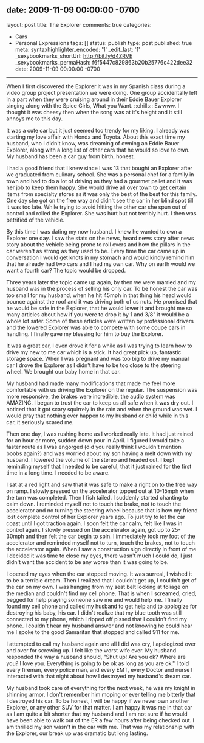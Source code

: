 date: 2009-11-09 00:00:00 -0700
---
layout: post
title: The Explorer
comments: true
categories:
- Cars
- Personal Expressions
tags: []
status: publish
type: post
published: true
meta:
  syntaxhighlighter_encoded: '1'
  _edit_last: '1'
  _sexybookmarks_shortUrl: http://bit.ly/d4ZRVE
  _sexybookmarks_permaHash: f6f5447c829863b20b25776c422dee32
date: 2009-11-09 00:00:00 -0700
---
When I first discovered the Explorer it was in my Spanish class during a video group project presentation we were doing.  One group accidentally left in a part when they were cruising around in their Eddie Bauer Explorer singing along with the Spice Girls, What you Want.  ::chills::  Ewwww.  I thought it was cheesy then when the song was at it's height and it still annoys me to this day.  

It was a cute car but it just seemed too trendy for my liking.  I already was starting my love affair with Honda and Toyota.  About this exact time my husband, who I didn't know, was dreaming of owning an Eddie Bauer Explorer, along with a long list of other cars that he would so love to own.  My husband has been a car guy from birth, honest.  

I had a good friend that I knew since I was 13 that bought an Explorer after we graduated from culinary school.  She was a personal chef for a family in town and had to do a lot of driving as they had a gourmet pallet and it was her job to keep them happy.  She would drive all over town to get certain items from specialty stores as it was only the best of the best for this family.  One day she got on the free way and didn't see the car in her blind spot till it was too late.  While trying to avoid hitting the other car she spun out of control and rolled the Explorer.  She was hurt but not terribly hurt.  I then was petrified of the vehicle.

By this time I was dating my now husband.  I knew he wanted to own a Explorer one day.  I saw the stats on the news, heard news story after news story about the vehicle being prone to roll overs and how the pillars in the car weren't as strong as they used to be.  Every time the car came up in conversation I would get knots in my stomach and would kindly remind him that he already had two cars and I had my own car.  Why on earth would we want a fourth car?  The topic would be dropped.

Three years later the topic came up again, by then we were married and my husband was in the process of selling his only car.  To be honest the car was too small for my husband, when he hit 45mph in that thing his head would bounce against the roof and it was driving both of us nuts.  He promised that he would be safe in the Explorer, that he would lower it and brought me so many articles about how if you were to drop it by 1 and 3/8" it would be a whole lot safer.  Some of these articles were written by professional drivers and the lowered Explorer was able to compete with some coupe cars in handling.  I finally gave my blessing for him to buy the Explorer.

It was a great car, I even drove it for a while as I was trying to learn how to drive my new to me car which is a stick.  It had great pick up, fantastic storage space.  When I was pregnant and was too big to drive my manual car I drove the Explorer as I didn't have to be too close to the steering wheel.  We brought our baby home in that car.  

My husband had made many modifications that made me feel more comfortable with us driving the Explorer on the regular.  The suspension was more responsive, the brakes were incredible, the audio system was AMAZING.  I began to trust the car to keep us all safe when it was dry out.  I noticed that it got scary squirrely in the rain and when the ground was wet.  I would pray that nothing ever happen to my husband or child while in this car, it seriously scared me.  

Then one day, I was rushing home as I worked really late.  It had just rained for an hour or more, sudden down pour in April.  I figured I would take a faster route as I was engorged (did you really think I wouldn't mention boobs again?) and was worried about my son having a melt down with my husband.  I lowered the volume of the stereo and headed out.  I kept reminding myself that I needed to be careful, that it just rained for the first time in a long time.  I needed to be aware.  

I sat at a red light and saw that it was safe to make a right on to the free way on ramp.  I slowly pressed on the accelerator topped out at 10-15mph when the turn was completed. Then I fish tailed.  I suddenly started chanting to calm down.  I reminded myself not to touch the brake, not to touch the accelerator and no turning the steering wheel because that is how my friend lost complete control of her Explorer years ago.  To just try to let the car coast until I got traction again.  I soon felt the car calm, felt like I was in control again.  I slowly pressed on the accelerator again, got up to 25-30mph and then felt the car begin to spin.  I immediately took my foot of the accelerator and reminded myself not to turn, touch the brakes, not to touch the accelerator again.  When I saw a construction sign directly in front of me I decided it was time to close my eyes, there wasn't much I could do, I just didn't want the accident to be any worse than it was going to be.

I opened my eyes when the car stopped moving.  It was surreal, I wished it to be a terrible dream.  Then I realized that I couldn't get up, I couldn't get of the car on my own.  I was hanging from my seat belt looking at foliage on the median and couldn't find my cell phone.  That is when I screamed, cried, begged for help praying someone saw me and would help me.  I finally found my cell phone and called my husband to get help and to apologize for destroying his baby, his car.  I didn't realize that my blue tooth was still connected to my phone, which I ripped off pissed that I couldn't find my phone.  I couldn't hear my husband answer and not knowing he could hear me I spoke to the good Samaritan that stopped and called 911 for me.  

I attempted to call my husband again and all I did was cry, I apologized over and over for screwing up.  I felt like the worst wife ever.  My husband responded the way a husband should, "Shut up!  Are you ok?  Where are you?  I love you.  Everything is going to be ok as long as you are ok."  I told every fireman, every police man, and every EMT, every Doctor and nurse I interacted with that night about how I destroyed my husband's dream car.  

My husband took care of everything for the next week, he was my knight in shinning armor.  I don't remember him moping or ever telling me bitterly that I destroyed his car.  To be honest, I will be happy if we never own another Explorer, or any other SUV for that matter.  I am happy it was me in that car as I am quite a bit shorter that my husband and I am not sure if he would have been able to walk out of the ER a few hours after being checked out.  I am thrilled my son wasn't in the car with me.  That was my relationship with the Explorer, our break up was dramatic but long lasting.
